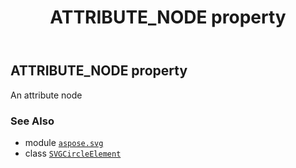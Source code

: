 ﻿---
title: ATTRIBUTE_NODE property
second_title: Aspose.SVG for Python via .NET API References
description: 
type: docs
weight: 490
url: /python-net/aspose.svg/svgcircleelement/attribute_node/
is_root: false
---

## ATTRIBUTE_NODE property


An attribute node

### See Also
* module [`aspose.svg`](../../)
* class [`SVGCircleElement`](/svg/python-net/aspose.svg/svgcircleelement)
